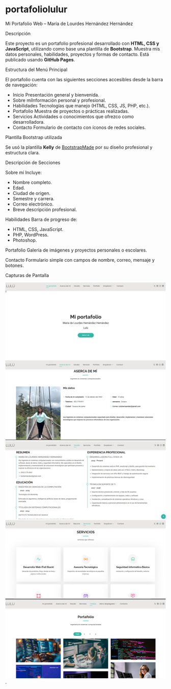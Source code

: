 # portafoliolulur

 Mi Portafolio Web – María de Lourdes Hernández Hernández

 Descripción

Este proyecto es un portafolio profesional desarrollado con **HTML, CSS y JavaScript**, utilizando como base una plantilla de **Bootstrap**. Muestra mis datos personales, habilidades, proyectos y formas de contacto. Está publicado usando **GitHub Pages**.


 Estructura del Menú Principal

El portafolio cuenta con las siguientes secciones accesibles desde la barra de navegación:

- Inicio Presentación general y bienvenida.
- Sobre míInformación personal y profesional.
- Habilidades Tecnologías que manejo (HTML, CSS, JS, PHP, etc.).
- Portafolio Muestra de proyectos o prácticas realizadas.
- Servicios Actividades o conocimientos que ofrezco como desarrolladora.
- Contacto Formulario de contacto con íconos de redes sociales.

Plantilla Bootstrap utilizada

Se usó la plantilla **Kelly** de [BootstrapMade](https://bootstrapmade.com/kelly-free-bootstrap-cv-resume-html-template/) por su diseño profesional y estructura clara.

 Descripción de Secciones

 Sobre mí
Incluye:
- Nombre completo.
- Edad.
- Ciudad de origen.
- Semestre y carrera.
- Correo electrónico.
- Breve descripción profesional.

 Habilidades
Barra de progreso de:
- HTML, CSS, JavaScript.
- PHP, WordPress.
- Photoshop.

 Portafolio
Galería de imágenes y proyectos personales o escolares.

 Contacto
Formulario simple con campos de nombre, correo, mensaje y botones.



 Capturas de Pantalla

![Captura del Home](https://github.com/lulu123hh/Portafolio/blob/56af90b01f72d7b287609ba0da2650f7c9bc5ea3/captura1.png)
![Captura del Home](https://github.com/lulu123hh/Portafolio/blob/3c7ff3bc04a2db720a62decd534cf863198e4cd3/captura2.png)
![Captura del Home](https://github.com/lulu123hh/Portafolio/blob/466ea4dd1a8defddcbf2ad11a223469df948882d/captura3.png)
![Captura del Home](https://github.com/lulu123hh/Portafolio/blob/7b872e39818f7c1e37fdcfb4c98f90edc4fd51d8/captura4.png)
![Captura del Home](https://github.com/lulu123hh/Portafolio/blob/ace87dd2a9fb743a7a5090993556410cb9f2fd25/captura6.png).
